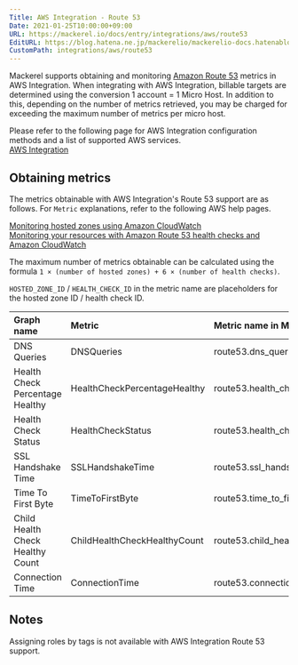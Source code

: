 ```yaml
---
Title: AWS Integration - Route 53
Date: 2021-01-25T10:00:00+09:00
URL: https://mackerel.io/docs/entry/integrations/aws/route53
EditURL: https://blog.hatena.ne.jp/mackerelio/mackerelio-docs.hatenablog.mackerel.io/atom/entry/26006613686235326
CustomPath: integrations/aws/route53
---
```


Mackerel supports obtaining and monitoring <a href="https://aws.amazon.com/route53/" target="_blank">Amazon Route 53</a> metrics in AWS Integration. When integrating with AWS Integration, billable targets are determined using the conversion 1 account = 1 Micro Host. In addition to this, depending on the number of metrics retrieved, you may be charged for exceeding the maximum number of metrics per micro host.

Please refer to the following page for AWS Integration configuration methods and a list of supported AWS services.<br>
<a href="https://mackerel.io/docs/entry/integrations/aws">AWS Integration</a>

## Obtaining metrics
The metrics obtainable with AWS Integration's Route 53 support are as follows. For `Metric` explanations, refer to the following AWS help pages.

<a href="https://docs.aws.amazon.com/Route53/latest/DeveloperGuide/monitoring-hosted-zones-with-cloudwatch.html" target="_blank">Monitoring hosted zones using Amazon CloudWatch</a><br>
<a href="https://docs.aws.amazon.com/Route53/latest/DeveloperGuide/monitoring-cloudwatch.html" target="_blank">Monitoring your resources with Amazon Route 53 health checks and Amazon CloudWatch</a>

The maximum number of metrics obtainable can be calculated using the formula `1 × (number of hosted zones) + 6 × (number of health checks)`.

`HOSTED_ZONE_ID` / `HEALTH_CHECK_ID` in the metric name are placeholders for the hosted zone ID / health check ID.

|Graph name|Metric|Metric name in Mackerel|Unit|Statistics|
|:--|:--|:--|:--|:--|
|DNS Queries|DNSQueries|route53.dns_queries.HOSTED_ZONE_ID|integer|Sum|
|Health Check Percentage Healthy|HealthCheckPercentageHealthy|route53.health_check_percentage_healthy.HEALTH_CHECK_ID|float|Average|
|Health Check Status|HealthCheckStatus|route53.health_check_status.HEALTH_CHECK_ID|integer|Minimum|
|SSL Handshake Time|SSLHandshakeTime|route53.ssl_handshake_time.HEALTH_CHECK_ID|float|Average|
|Time To First Byte|TimeToFirstByte|route53.time_to_first_byte.HEALTH_CHECK_ID|float|Average|
|Child Health Check Healthy Count|ChildHealthCheckHealthyCount|route53.child_health_check_healthy_count.HEALTH_CHECK_ID|float|Average|
|Connection Time|ConnectionTime|route53.connection_time.HEALTH_CHECK_ID|float|Average|

<h2 id="notes">Notes</h2>

Assigning roles by tags is not available with AWS Integration Route 53 support.
